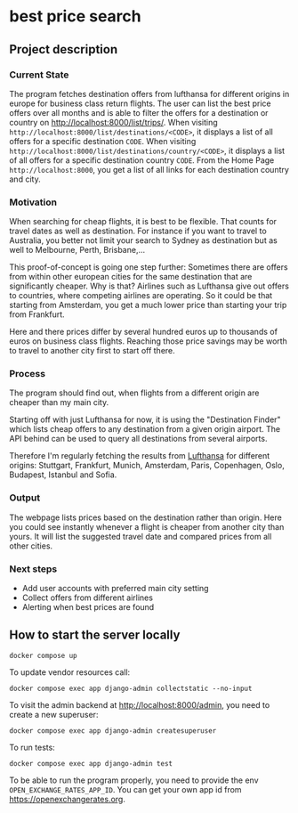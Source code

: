 # best price search

## Project description

### Current State

The program fetches destination offers from lufthansa for different origins in europe for business class return flights. 
The user can list the best price offers over all months and is able to filter the offers for a destination or country on <http://localhost:8000/list/trips/>.
When visiting `http://localhost:8000/list/destinations/<CODE>`, it displays a list of all offers for a specific destination `CODE`.
When visiting `http://localhost:8000/list/destinations/country/<CODE>`, it displays a list of all offers for a specific destination country `CODE`.
From the Home Page `http://localhost:8000`, you get a list of all links for each destination country and city.


### Motivation

When searching for cheap flights, it is best to be flexible. That counts for travel dates as well as destination.
For instance if you want to travel to Australia, you better not limit your search to Sydney as destination 
but as well to Melbourne, Perth, Brisbane,...

This proof-of-concept is going one step further:
Sometimes there are offers from within other european cities for the same destination that are significantly cheaper.
Why is that? Airlines such as Lufthansa give out offers to countries, where competing airlines are operating.
So it could be that starting from Amsterdam, you get a much lower price than starting your trip from Frankfurt.

Here and there prices differ by several hundred euros up to thousands of euros on business class flights.
Reaching those price savings may be worth to travel to another city first to start off there.

### Process
The program should find out, when flights from a different origin are cheaper than my main city.

Starting off with just Lufthansa for now, it is using the "Destination Finder" which lists cheap offers to any destination from a given origin airport. 
The API behind can be used to query all destinations from several airports.

Therefore I'm regularly fetching the results from [Lufthansa](https://www.lufthansa.com/de/de/fluege) for different origins:
Stuttgart, Frankfurt, Munich, Amsterdam, Paris, Copenhagen, Oslo, Budapest, Istanbul and Sofia.

### Output
The webpage lists prices based on the destination rather than origin.
Here you could see instantly whenever a flight is cheaper from another city than yours.
It will list the suggested travel date and compared prices from all other cities.

### Next steps
- Add user accounts with preferred main city setting
- Collect offers from different airlines
- Alerting when best prices are found

## How to start the server locally

```shell
docker compose up
```

To update vendor resources call:
```shell
docker compose exec app django-admin collectstatic --no-input
```

To visit the admin backend at <http://localhost:8000/admin>, you need to create a new superuser:
```shell
docker compose exec app django-admin createsuperuser
```

To run tests:
```shell
docker compose exec app django-admin test
```

To be able to run the program properly, you need to provide the env `OPEN_EXCHANGE_RATES_APP_ID`. 
You can get your own app id from <https://openexchangerates.org>.